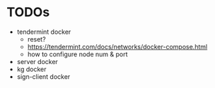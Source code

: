 # TODOs

+ tendermint docker
    * reset?
    * https://tendermint.com/docs/networks/docker-compose.html
    * how to configure node num & port
+ server docker
+ kg docker
+ sign-client docker